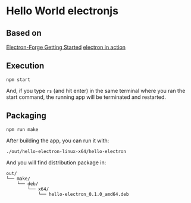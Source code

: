 # Hello World electronjs

## Based on

[Electron-Forge Getting Started](https://www.electronforge.io/#the-basics)
[electron in action](https://github.com/electron-in-action/firesale/blob/chapter-7/app/main.js)

## Execution

```
npm start
```

And, if you type `rs` (and hit enter) in the same terminal where you ran the start command, the running app will be terminated and restarted.

## Packaging

```
npm run make
```

After building the app, you can run it with:

```
./out/hello-electron-linux-x64/hello-electron
```

And you will find distribution package in:

```
out/
└── make/
    └── deb/
        └── x64/
            └── hello-electron_0.1.0_amd64.deb
```
